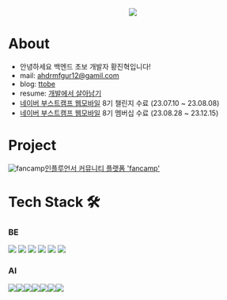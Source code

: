 <div align="center">

<img src="https://capsule-render.vercel.app/api?type=waving&color=0:bbd2c5,50:536976,100:292e49&height=150&section=header&text=Hi👋&fontSize=40&fontColor=dddfeb&fontAlignY=30&fontAlign=50" />
</div>

# About
- 안녕하세요 백엔드 초보 개발자 황진혁입니다!
- mail: ahdrmfgur12@gamil.com  
- blog: [ttobe](https://velog.io/@ttobe/posts)
- resume: [개발에서 살아남기](https://ttobe.notion.site/bee3b6fea5f14a3d8a42559bbaa78af6?pvs=4)
- [네이버 부스트캠프 웹모바일](https://boostcamp.connect.or.kr/program_wm.html) 8기 챌린지 수료 (23.07.10 ~ 23.08.08)
- [네이버 부스트캠프 웹모바일](https://boostcamp.connect.or.kr/program_wm.html) 8기 멤버십 수료 (23.08.28 ~ 23.12.15)

# Project
![fancamp](https://github.com/ttobe/ttobe/assets/101859033/3b0a827d-c0ab-4b4e-89ff-8a9d3d4ec296)[인플루언서 커뮤니티 플랫폼 'fancamp'](https://github.com/boostcampwm2023/web02-fancamp) 

# Tech Stack 🛠

### BE
<img src="https://img.shields.io/badge/-NestJS-%23E0234E?logo=NestJS&logoColor=white"/> <img src="https://img.shields.io/badge/-Node.js-%23339933?logo=Node.js&logoColor=white"/> <img src="https://img.shields.io/badge/-Express-%23000000?logo=Express&logoColor=white"/> <img src="https://img.shields.io/badge/-MySQL-%234479A1?logo=MySQL&logoColor=white"/> <img src="https://img.shields.io/badge/-Spring-%236DB33F?logo=Spring&logoColor=white"/>
<img src="https://img.shields.io/badge/-Java-%23007396?logo=Java&logoColor=white"/>


### AI
<img src="https://img.shields.io/badge/Python-3776AB?style=plastic&logo=Python&logoColor=white"/><img src="https://img.shields.io/badge/PyTorch-EE4C2C?style=plastic&logo=PyTorch&logoColor=white"/><img src="https://img.shields.io/badge/TensorFlow-FF6F00?style=plastic&logo=TensorFlow&logoColor=white"/><img src="https://img.shields.io/badge/Keras-D00000?style=plastic&logo=Keras&logoColor=white"/><img src="https://img.shields.io/badge/C-A8B9CC?style=plastic&logo=c&logoColor=white"/><img src="https://img.shields.io/badge/C++-00599C?style=plastic&logo=cplusplus&logoColor=white"/><img src="https://img.shields.io/badge/Keras-D00000?style=plastic&logo=Keras&logoColor=white"/>
